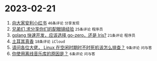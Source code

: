 # 2023-02-21

1. [向大家安利小红书](https://www.v2ex.com/t/917797) `46条评论` `分享发现`
1. [兄弟们,求分享你们的配眼镜经验](https://www.v2ex.com/t/917805) `25条评论` `程序员`
1. [golang 快速开发，应该选择 go-zero，还是 Iris?](https://www.v2ex.com/t/917798) `21条评论` `程序员`
1. [土耳其真香](https://www.v2ex.com/t/917804) `18条评论` `iCloud`
1. [请问各位大佬， Linux 在空闲时期时不时死机该怎么排查？](https://www.v2ex.com/t/917806) `9条评论` `问与答`
1. [你使用离线音乐库的原因是？](https://www.v2ex.com/t/917810) `6条评论` `问与答`
